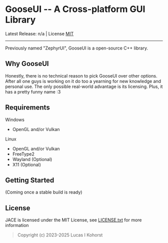 # GooseUI -- A Cross-platform GUI Library
Latest Release: n/a | License [MIT](https://github.com/Hedge239/GooseUI/blob/main/LICENSE.txt)

---

Previously named "ZephyrUI", GooseUI is a open-source C++ library. 

## Why GooseUI
Honestly, there is no technical reason to pick GooseUI over other options. After all one guys is working on it do too a yearning for new knowledge and personal use. The only possible real-world advantage is its licensing. Plus, it has a pretty funny name :3

## Requirements
Windows
- OpenGL and/or Vulkan

Linux
- OpenGL and/or Vulkan
- FreeType2
- Wayland (Optional)
- X11 (Optional)

## Getting Started
(Coming once a stable build is ready)

## License
JACE is licensed under the MIT License, see [LICENSE.txt](https://github.com/Hedge239/GooseUI/blob/main/LICENSE.txt) for more information
> Copyright (c) 2023-2025 Lucas I Kohorst
